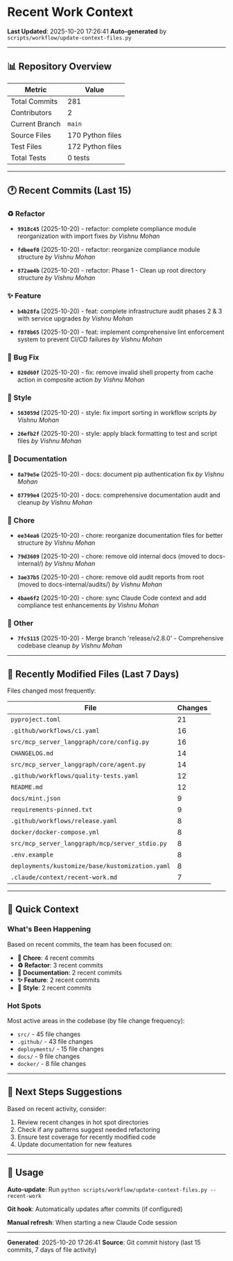 # Recent Work Context

**Last Updated**: 2025-10-20 17:26:41
**Auto-generated** by `scripts/workflow/update-context-files.py`

---

## 📊 Repository Overview

| Metric | Value |
|--------|-------|
| Total Commits | 281 |
| Contributors | 2 |
| Current Branch | `main` |
| Source Files | 170 Python files |
| Test Files | 172 Python files |
| Total Tests | 0 tests |

---

## 🕐 Recent Commits (Last 15)


### ♻️  Refactor

- **`9918c45`** (2025-10-20) - refactor: complete compliance module reorganization with import fixes
  _by Vishnu Mohan_

- **`fdbeef0`** (2025-10-20) - refactor: reorganize compliance module structure
  _by Vishnu Mohan_

- **`872ae4b`** (2025-10-20) - refactor: Phase 1 - Clean up root directory structure
  _by Vishnu Mohan_


### ✨ Feature

- **`b4b28fa`** (2025-10-20) - feat: complete infrastructure audit phases 2 & 3 with service upgrades
  _by Vishnu Mohan_

- **`f878b65`** (2025-10-20) - feat: implement comprehensive lint enforcement system to prevent CI/CD failures
  _by Vishnu Mohan_


### 🐛 Bug Fix

- **`020d60f`** (2025-10-20) - fix: remove invalid shell property from cache action in composite action
  _by Vishnu Mohan_


### 💄 Style

- **`563059d`** (2025-10-20) - style: fix import sorting in workflow scripts
  _by Vishnu Mohan_

- **`26efb2f`** (2025-10-20) - style: apply black formatting to test and script files
  _by Vishnu Mohan_


### 📝 Documentation

- **`8a79e5e`** (2025-10-20) - docs: document pip authentication fix
  _by Vishnu Mohan_

- **`87799e4`** (2025-10-20) - docs: comprehensive documentation audit and cleanup
  _by Vishnu Mohan_


### 🔧 Chore

- **`ee34ea6`** (2025-10-20) - chore: reorganize documentation files for better structure
  _by Vishnu Mohan_

- **`79d3609`** (2025-10-20) - chore: remove old internal docs (moved to docs-internal/)
  _by Vishnu Mohan_

- **`3ae37b5`** (2025-10-20) - chore: remove old audit reports from root (moved to docs-internal/audits/)
  _by Vishnu Mohan_

- **`4bae6f2`** (2025-10-20) - chore: sync Claude Code context and add compliance test enhancements
  _by Vishnu Mohan_


### 🔹 Other

- **`7fc5115`** (2025-10-20) - Merge branch 'release/v2.8.0' - Comprehensive codebase cleanup
  _by Vishnu Mohan_

---

## 📁 Recently Modified Files (Last 7 Days)

Files changed most frequently:

| File | Changes |
|------|---------|
| `pyproject.toml` | 21 |
| `.github/workflows/ci.yaml` | 16 |
| `src/mcp_server_langgraph/core/config.py` | 16 |
| `CHANGELOG.md` | 14 |
| `src/mcp_server_langgraph/core/agent.py` | 14 |
| `.github/workflows/quality-tests.yaml` | 12 |
| `README.md` | 12 |
| `docs/mint.json` | 9 |
| `requirements-pinned.txt` | 9 |
| `.github/workflows/release.yaml` | 8 |
| `docker/docker-compose.yml` | 8 |
| `src/mcp_server_langgraph/mcp/server_stdio.py` | 8 |
| `.env.example` | 8 |
| `deployments/kustomize/base/kustomization.yaml` | 8 |
| `.claude/context/recent-work.md` | 7 |


---

## 🎯 Quick Context

### What's Been Happening

Based on recent commits, the team has been focused on:

- **🔧 Chore**: 4 recent commits
- **♻️  Refactor**: 3 recent commits
- **📝 Documentation**: 2 recent commits
- **✨ Feature**: 2 recent commits
- **💄 Style**: 2 recent commits


### Hot Spots

Most active areas in the codebase (by file change frequency):

- `src/` - 45 file changes
- `.github/` - 43 file changes
- `deployments/` - 15 file changes
- `docs/` - 9 file changes
- `docker/` - 8 file changes


---

## 🔄 Next Steps Suggestions

Based on recent activity, consider:

1. Review recent changes in hot spot directories
2. Check if any patterns suggest needed refactoring
3. Ensure test coverage for recently modified code
4. Update documentation for new features

---

## 📝 Usage

**Auto-update**: Run `python scripts/workflow/update-context-files.py --recent-work`

**Git hook**: Automatically updates after commits (if configured)

**Manual refresh**: When starting a new Claude Code session

---

**Generated**: 2025-10-20 17:26:41
**Source**: Git commit history (last 15 commits, 7 days of file activity)
